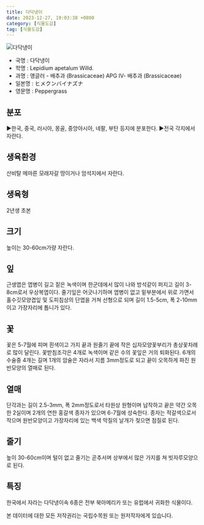 ```yaml
---
title: 다닥냉이
date: 2023-12-27, 19:03:38 +0800
category: [식물도감]
tag: [식물도감]
---
```




![다닥냉이](http://www.nature.go.kr/fileUpload/plants/basic/Cruciferae/Lepidium/8543/1_th2.JPG)
- 국명 : 다닥냉이
- 학명 : Lepidium apetalum Willd.
- 과명 : 앵글러 - 배추과 (Brassicaceae) APG Ⅳ- 배추과 (Brassicaceae)
- 일본명 : ヒメクンバイナズナ
- 영문명 : Peppergrass


## 분포
▶한국, 중국, 러시아, 몽골, 중앙아시아, 네팔, 부탄 등지에 분포한다.▶전국 각지에서 자란다.
## 생육환경
산비탈 메마른 모래자갈 땅이거나 암석지에서 자란다.
## 생육형
2년생 초본
## 크기
높이는 30-60cm가량 자란다.
## 잎
근생엽은 엽병이 길고 짙은 녹색이며 한군데에서 많이 나와 방석같이 퍼지고 길이 3-8cm로서 우상복엽이다. 줄기잎은 어긋나기하며 엽병이 없고 밑부분에서 위로 가면서 홀수깃모양겹잎 및 도피침상의 단엽을 거쳐 선형으로 되며 길이 1.5-5cm, 폭 2-10mm이고 가장자리에 톱니가 있다.
## 꽃
꽃은 5-7월에 피며 흰색이고 가지 끝과 원줄기 끝에 작은 십자모양꽃부리가 총상꽃차례로 많이 달린다. 꽃받침조각은 4개로 녹색이며 같은 수의 꽃잎은 거의 퇴화된다. 6개의 수술중 4개는 길며 1개의 암술은 자라서 지름 3mm정도로 되고 끝이 오목하게 파진 원반모양의 열매로 된다.
## 열매
단각과는 길이 2.5-3mm, 폭 2mm정도로서 타원상 원형이며 납작하고 끝은 약간 오목한 2실이며 2개의 연한 홍갈색 종자가 있으며 6-7월에 성숙한다. 종자는 적갈색으로서 작으며 원반모양이고 가장자리에 있는 백색 막질의 날개가 젖으면 점질로 된다.
## 줄기
높이 30-60cm이며 털이 없고 줄기는 곧추서며 상부에서 많은 가지를 쳐 빗자루모양으로 된다.
## 특징
한국에서 자라는 다닥냉이속 6종은 전부 북아메리카 또는 유럽에서 귀화한 식물이다.






본 데이터에 대한 모든 저작권리는 국립수목원 또는 원저작자에게 있습니다.
